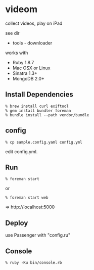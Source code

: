 videom
======
collect videos, play on iPad


see dir

* tools - downloader

works with 

* Ruby 1.8.7
* Mac OSX or Linux
* Sinatra 1.3+
* MongoDB 2.0+


Install Dependencies
--------------------

    % brew install curl exiftool
    % gem install bundler foreman
    % bundle install --path vendor/bundle


config
------

    % cp sample.config.yaml config.yml

edit config.yml.


Run
---

    % foreman start

or

    % foreman start web

=> http://localhost:5000


Deploy
------
use Passenger with "config.ru"


Console
-------

    % ruby -Ku bin/console.rb
